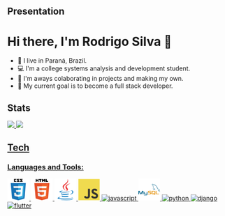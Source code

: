 ## Presentation
<h1>
  Hi there, I'm Rodrigo Silva 👋
</h1>

- 📍 I live in Paraná, Brazil.
- 💻 I'm a college systems analysis and development student.
- 🌱 I'm aways colaborating in projects and making my own.
- 🎯 My current goal is to become a full stack developer.

## Stats 
<div>
<a href="https://github.com/RodrigoSFS">
<img loading="lazy" height="200em" src="https://github-readme-stats.vercel.app/api/top-langs/?username=RodrigoSFS&layout=compact&langs_count=7&theme=dark"/>
<img loading="lazy" height="200em" src="https://github-readme-stats.vercel.app/api?username=RodrigoSFS&show_icons=true&theme=dark&include_all_commits=false&count_private=true"/>
</div>
  
## Tech
<h3 align="left">Languages and Tools:</h3>
<p align="left"> 
<a href="https://www.w3schools.com/css/" target="_blank" rel="noreferrer"> <img src="https://raw.githubusercontent.com/devicons/devicon/master/icons/css3/css3-original-wordmark.svg" alt="css3" width="50" height="50"/> </a> 
<a href="https://www.w3.org/html/" target="_blank" rel="noreferrer"> <img src="https://raw.githubusercontent.com/devicons/devicon/master/icons/html5/html5-original-wordmark.svg" alt="html5" width="50" height="50"/> </a> 
<a href="https://www.java.com" target="_blank" rel="noreferrer"> <img src="https://raw.githubusercontent.com/devicons/devicon/master/icons/java/java-original.svg" alt="java" width="50" height="50"/> </a>
<a href="https://developer.mozilla.org/en-US/docs/Web/JavaScript" target="_blank" rel="noreferrer"> <img src="https://raw.githubusercontent.com/devicons/devicon/master/icons/javascript/javascript-original.svg" alt="javascript" width="50" height="50"/>
<a href="https://nodejs.org/en/learn/getting-started/introduction-to-nodejs" target="_blank" rel="noreferrer"> <img src="https://cdn.jsdelivr.net/gh/devicons/devicon@latest/icons/nodejs/nodejs-original-wordmark.svg" alt="javascript" width="50" height="50"/> </a>
<a href="https://www.mysql.com/" target="_blank" rel="noreferrer"> <img src="https://raw.githubusercontent.com/devicons/devicon/master/icons/mysql/mysql-original-wordmark.svg" alt="mysql" width="50" height="50"/> </a>
<a href="https://www.w3schools.com/python/default.asp" target="_blank" rel="noreferrer"> <img src="https://cdn.jsdelivr.net/gh/devicons/devicon@latest/icons/python/python-original.svg" alt="python" width="50" height="50"/>
<a href="https://www.djangoproject.com/start/" target="_blank" rel="noreferrer"> <img src="https://cdn.jsdelivr.net/gh/devicons/devicon@latest/icons/django/django-plain.svg" alt="django" width="50" height="50"/>
<a href="https://docs.flutter.dev/get-started/install" target="_blank" rel="noreferrer"> <img src="https://cdn.jsdelivr.net/gh/devicons/devicon@latest/icons/flutter/flutter-original.svg" alt="flutter" width="50" height="50"/> </p>
